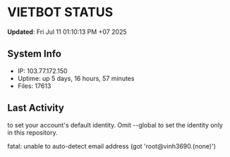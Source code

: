 # VIETBOT STATUS
**Updated**: Fri Jul 11 01:10:13 PM +07 2025

## System Info
- IP: 103.77.172.150
- Uptime: up 5 days, 16 hours, 57 minutes
- Files: 17613

## Last Activity

to set your account's default identity.
Omit --global to set the identity only in this repository.

fatal: unable to auto-detect email address (got 'root@vinh3690.(none)')
